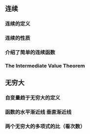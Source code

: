 ## 连续

### 连续的定义
### 连续的性质
### 介绍了简单的连续函数
### The Intermediate Value Theorem




## 无穷大

### 自变量趋于无穷大的定义
### 函数的水平渐近线 垂直渐近线
### 两个无穷大的多项式的比（看次数）